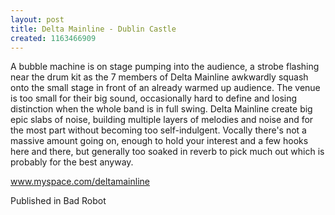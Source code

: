 ```yaml
---
layout: post
title: Delta Mainline - Dublin Castle
created: 1163466909
---
```

A bubble machine is on stage pumping into the audience, a strobe flashing near the drum kit as the 7 members of Delta Mainline awkwardly squash onto the small stage in front of an already warmed up audience. The venue is too small for their big sound, occasionally hard to define and losing distinction when the whole band is in full swing. Delta Mainline create big epic slabs of noise, building multiple layers of melodies and noise and for the most part without becoming too self-indulgent. Vocally there's not a massive amount going on, enough to hold your interest and a few hooks here and there, but generally too soaked in reverb to pick much out which is probably for the best anyway.

<a href='http://www.myspace.com/deltamainline' target='_blank'>www.myspace.com/deltamainline</a>


Published in Bad Robot
